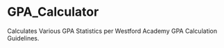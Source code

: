 # GPA_Calculator
Calculates Various GPA Statistics per Westford Academy GPA Calculation Guidelines.
